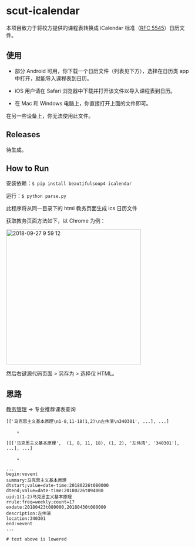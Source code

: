 # scut-icalendar

本项目致力于将校方提供的课程表转换成 iCalendar 标准（[RFC 5545](https://tools.ietf.org/html/rfc5545)）日历文件。

## 使用

* 部分 Android 可用，你下载一个日历文件（列表见下方），选择在日历类 app 中打开，就能导入课程表到日历。

* iOS 用户请在 Safari 浏览器中下载并打开该文件以导入课程表到日历。

* 在 Mac 和 Windows 电脑上，你直接打开上面的文件即可。

在另一些设备上，你无法使用此文件。

## Releases

待生成。

## How to Run

安装依赖：`$ pip install beautifulsoup4 icalendar`

运行：`$ python parse.py`

此程序将从同一目录下的 html 教务页面生成 ics 日历文件

获取教务页面方法如下，以 Chrome 为例：

<img width="367" alt="2018-09-27 9 59 12" src="https://user-images.githubusercontent.com/29699904/46151453-641dd500-c2a1-11e8-95bc-90bb473368ba.png">

然后右键源代码页面 > 另存为 > 选择仅 HTML。


## 思路

[教务管理](http://xsweb.scuteo.com/default2.aspx) → 专业推荐课表查询

```
[['马克思主义基本原理\n1-8,11-18(1,2)\n左伟清\n340301', ...], ...]

    ↓

[[['马克思主义基本原理',  (1, 8, 11, 18), (1, 2), '左伟清', '340301'], ...], ...]

    ↓

...
begin:vevent
summary:马克思主义基本原理
dtstart;value=date-time:20180226t080000
dtend;value=date-time:20180226t094000
uid:1(1-2)马克思主义基本原理
rrule:freq=weekly;count=17
exdate:20180423t080000,20180430t080000
description:左伟清
location:340301
end:vevent
...

# text above is lowered
```
